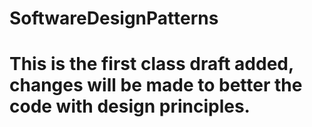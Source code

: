 # SoftwareDesignPatterns
# This is the first class draft added, changes will be made to better the code with design principles.
